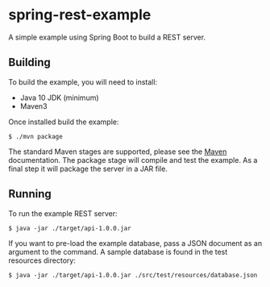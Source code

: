 spring-rest-example
==============================================

A simple example using Spring Boot to build a REST server.

## Building

To build the example, you will need to install:

* Java 10 JDK (minimum)
* Maven3

Once installed build the example:

```
$ ./mvn package
```

The standard Maven stages are supported, please see the [Maven](https://maven.apache.org) documentation.  The package stage will compile and test the example.  As a final step it will package the server in a JAR file.

## Running

To run the example REST server:

```
$ java -jar ./target/api-1.0.0.jar 
```

If you want to pre-load the example database, pass a JSON document as an argument to the command.  A sample database is found in the test resources directory:

```
$ java -jar ./target/api-1.0.0.jar ./src/test/resources/database.json
```
